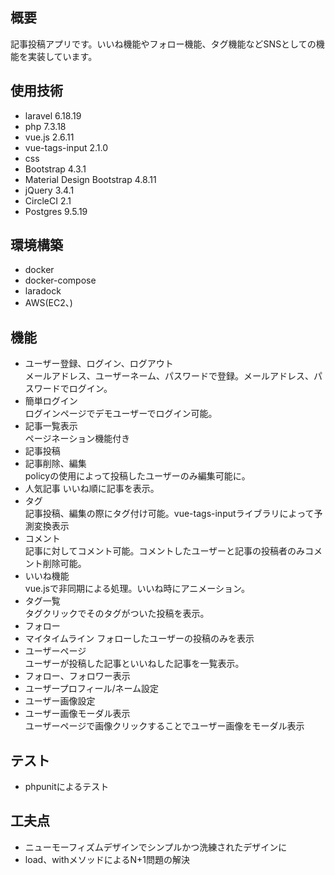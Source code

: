 ## 概要

記事投稿アプリです。いいね機能やフォロー機能、タグ機能などSNSとしての機能を実装しています。

## 使用技術
- laravel 6.18.19
- php 7.3.18
- vue.js 2.6.11
- vue-tags-input 2.1.0
- css
- Bootstrap 4.3.1
- Material Design Bootstrap 4.8.11
- jQuery 3.4.1
- CircleCI 2.1
- Postgres 9.5.19

## 環境構築
- docker
- docker-compose 
- laradock
- AWS(EC2、) 

## 機能

- ユーザー登録、ログイン、ログアウト<br>
メールアドレス、ユーザーネーム、パスワードで登録。メールアドレス、パスワードでログイン。
- 簡単ログイン<br>
ログインページでデモユーザーでログイン可能。
- 記事一覧表示<br>
ページネーション機能付き
- 記事投稿<br>
- 記事削除、編集<br>
policyの使用によって投稿したユーザーのみ編集可能に。
- 人気記事
いいね順に記事を表示。
- タグ<br>
記事投稿、編集の際にタグ付け可能。vue-tags-inputライブラリによって予測変換表示
- コメント<br>
記事に対してコメント可能。コメントしたユーザーと記事の投稿者のみコメント削除可能。
- いいね機能<br>
vue.jsで非同期による処理。いいね時にアニメーション。
- タグ一覧<br>
タグクリックでそのタグがついた投稿を表示。
- フォロー<br>
- マイタイムライン
フォローしたユーザーの投稿のみを表示
- ユーザーページ<br>
ユーザーが投稿した記事といいねした記事を一覧表示。
- フォロー、フォロワー表示<br>
- ユーザープロフィール/ネーム設定<br>
- ユーザー画像設定<br>
- ユーザー画像モーダル表示<br>
ユーザーページで画像クリックすることでユーザー画像をモーダル表示

## テスト

- phpunitによるテスト

## 工夫点
- ニューモーフィズムデザインでシンプルかつ洗練されたデザインに
- load、withメソッドによるN+1問題の解決


